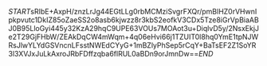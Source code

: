 $START$sRIbE+AxpH/znzLrJg44EGtLLg0rbMCMziSvgrFXQr/pmBlHZ0rVHwnIpkpvutc1DkIZ85oZaeSS2o8asb6kjwzz8r3kbS2eofkV3CDx5Tze8iGrVpBiaABJ0B95LloGyi445y32KzA29hqC9UPE63VOUs7MOAot3u+DiqlvD5y/2NsxEkjJe2T29GjFHbW/ZEAkDqCW4mWqm+4q06eHvi66j1TZUIT0l8hq0YmE1tpNJWRsJlwYLYdGSVncnLFsstNWEdCYyG+1mBZlyPhSep5rCqY+BaTsEF2Z1SoYR3l3XVJxJuLkAxroJRbFDffzqba6flRUL0aBDn9orJmnDw==$END$